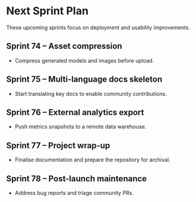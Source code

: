 # Next Sprint Plan

These upcoming sprints focus on deployment and usability improvements.

## Sprint 74 – Asset compression
* Compress generated models and images before upload.

## Sprint 75 – Multi-language docs skeleton
* Start translating key docs to enable community contributions.

## Sprint 76 – External analytics export
* Push metrics snapshots to a remote data warehouse.

## Sprint 77 – Project wrap-up
* Finalise documentation and prepare the repository for archival.

## Sprint 78 – Post-launch maintenance
* Address bug reports and triage community PRs.
